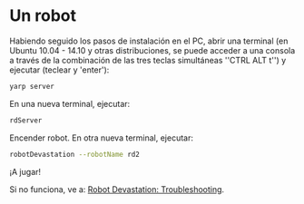 # Un robot

Habiendo seguido los pasos de instalación en el PC, abrir una terminal (en Ubuntu 10.04 - 14.10 y otras distribuciones, se puede acceder a una consola a través de la combinación de las tres teclas simultáneas ''CTRL ALT t'') y ejecutar (teclear y 'enter'):

```bash
yarp server
```

En una nueva terminal, ejecutar:

```bash
rdServer
```

Encender robot. En otra nueva terminal, ejecutar:

```bash
robotDevastation --robotName rd2
```

¡A jugar!

Si no funciona, ve a: [Robot Devastation: Troubleshooting](http://asrob.uc3m.es/index.php/Robot_Devastation:_Troubleshooting).

